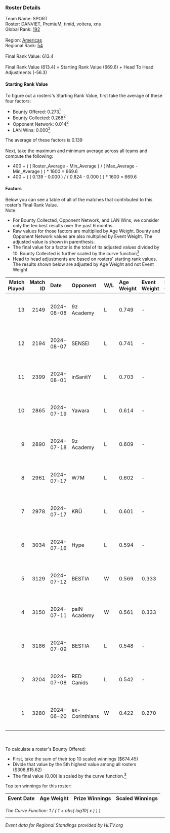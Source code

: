 ### Roster Details<br />
Team Name: SPORT<br />
Roster: DANVIET, PremiuM, timid, voltera, xns<br />
Global Rank: [192](../../standings_global_2024_10_15.md)<br />
<br />
Region: [Americas]( ../../standings_americas_2024_10_15.md)<br />
Regional Rank: [54]( ../../standings_americas_2024_10_15.md)<br />
<br />
Final Rank Value:  613.4<br />
<br />
Final Rank Value (613.4) = Starting Rank Value (669.6) + Head To Head Adjustments (-56.3)<br />

#### Starting Rank Value<br />
To figure out a rosters's Starting Rank Value, first take the average of these four factors:<br />
- Bounty Offered: 0.273[<sup>1</sup>](#table2)
- Bounty Collected: 0.268[<sup>2</sup>](#table1)
- Opponent Network: 0.014[<sup>2</sup>](#table1)
- LAN Wins: 0.000[<sup>2</sup>](#table1)

The average of these factors is 0.139<br />
<br />
Next, take the maximum and minimum average across all teams and compute the following:<br />
- 400 + ( ( Roster_Average - Min_Average ) / ( Max_Average - Min_Average ) ) * 1600 = 669.6
- 400 + ( ( 0.139 - 0.000 ) / ( 0.824 - 0.000 ) ) * 1600 = 669.6


#### Factors<br />
Below you can see a table of all of the matches that contributed to this roster's Final Rank Value.<br />
Note:<br />

- For Bounty Collected, Opponent Network, and LAN Wins, we consider only the ten best results over the past 6 months.
- Raw values for those factors are multiplied by Age Weight. Bounty and Opponent Network values are also multiplied by Event Weight. The adjusted value is shown in parenthesis.
- The final value for a factor is the total of its adjusted values divided by 10. Bounty Collected is further scaled by the curve function[<sup>3</sup>](#curveFunction)
- Head to head adjustments are based on rosters' starting rank values. The results shown below are adjusted by Age Weight and not Event Weight
<span id="table1"></span><br />


| Match Played | Match ID | Date       | Opponent       | W/L | Age Weight | Event Weight | Bounty Collected | Opponent Network | LAN Wins  | H2H Adj. | Roster                                 |
| -: | -: | :- | :- | :- | :- | :- | :- | :- | :- | -: | :- |
|           13 |     2149 | 2024-08-08 | 9z Academy     | L   | 0.749      | -            | -                | -                | -         |   -15.85 | DANVIET, PremiuM, timid, voltera, xns  |
|           12 |     2194 | 2024-08-07 | SENSEI         | L   | 0.741      | -            | -                | -                | -         |    -9.36 | DANVIET, PremiuM, timid, voltera, xns  |
|           11 |     2399 | 2024-08-01 | inSanitY       | L   | 0.703      | -            | -                | -                | -         |    -4.07 | DANVIET, PremiuM, timid, voltera, xns  |
|           10 |     2865 | 2024-07-19 | Yawara         | L   | 0.614      | -            | -                | -                | -         |   -13.97 | DANVIET, PremiuM, timid, voltera, xns  |
|            9 |     2890 | 2024-07-18 | 9z Academy     | L   | 0.609      | -            | -                | -                | -         |   -13.97 | DANVIET, PremiuM, timid, voltera, xns  |
|            8 |     2961 | 2024-07-17 | W7M            | L   | 0.602      | -            | -                | -                | -         |    -7.77 | DANVIET, PremiuM, timid, voltera, xns  |
|            7 |     2978 | 2024-07-17 | KRÜ            | L   | 0.601      | -            | -                | -                | -         |    -5.55 | DANVIET, PremiuM, timid, voltera, xns  |
|            6 |     3034 | 2024-07-16 | Hype           | L   | 0.594      | -            | -                | -                | -         |    -5.55 | DANVIET, PremiuM, timid, voltera, xns  |
|            5 |     3129 | 2024-07-12 | BESTIA         | W   | 0.569      | 0.333        | 0.097 (0.018)    | 0.739 (0.140)    | 0 (0.000) |    15.57 | DANVIET, PremiuM, timid, voltera, xns  |
|            4 |     3150 | 2024-07-11 | paiN Academy   | W   | 0.561      | 0.333        | 0.000 (0.000)    | 0.000 (0.000)    | 0 (0.000) |     3.15 | DANVIET, PremiuM, timid, voltera, xns  |
|            3 |     3186 | 2024-07-09 | BESTIA         | L   | 0.548      | -            | -                | -                | -         |    -2.06 | DANVIET, PremiuM, timid, voltera, xns  |
|            2 |     3204 | 2024-07-08 | RED Canids     | L   | 0.542      | -            | -                | -                | -         |    -0.86 | DANVIET, PremiuM, timid, voltera, xns  |
|            1 |     3280 | 2024-06-20 | ex-Corinthians | W   | 0.422      | 0.270        | 0.002 (0.000)    | 0.000 (0.000)    | 0 (0.000) |     4.01 | DANVIET, farias, PremiuM, voltera, xns |

<br />
<span id="table2"></span><br />
To calculate a roster's Bounty Offered:<br />

- First, take the sum of their top 10 scaled winnings ($674.45)
- Divide that value by the 5th highest value among all rosters ($308,815.62)
- The final value (0.00) is scaled by the curve function.[<sup>3</sup>](#curveFunction)

Top ten winnings for this roster:<br />

| Event Date | Age Weight | Prize Winnings | Scaled Winnings |
| :- | -: | :- | :- |


<span id="curveFunction"></span>_The Curve Function: 1 / ( 1 + abs( log10( x ) ) )_<br />

---
_Event data for Regional Standings provided by HLTV.org_<br />
